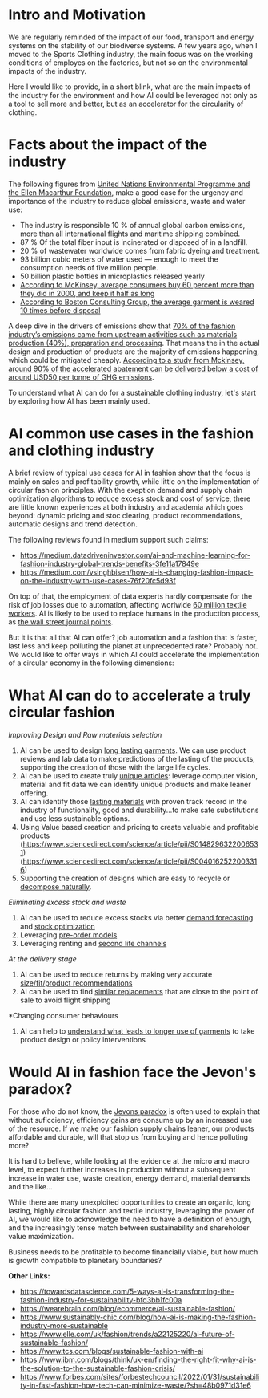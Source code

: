 # Intro and Motivation

We are regularly reminded of the impact of our food, transport and energy systems on the stability of our biodiverse systems. A few years ago, when I moved to the Sports Clothing industry, the main focus was on the working conditions of employes on the factories, but not so on the environmental impacts of the industry.

Here I would like to provide, in a short blink, what are the main impacts of the industry for the environment and how AI could be leveraged not only as a tool to sell more and better, but as an accelerator for the circularity of clothing.

# Facts about the impact of the industry

The following figures from [United Nations Environmental Programme and the Ellen Macarthur Foundation](https://www.worldbank.org/en/news/feature/2019/09/23/costo-moda-medio-ambiente), make a good case for the urgency and importance of the industry to reduce global emissions, waste and water use:

* The industry is responsible 10 % of annual global carbon emissions, more than all international flights and maritime shipping combined. 
* 87 % Of the total fiber input is incinerated or disposed of in a landfill.
* 20 % of wastewater worldwide comes from fabric dyeing and treatment.
* 93 billion cubic meters of water used — enough to meet the consumption needs of five million people.
* 50 billion plastic bottles in microplastics released yearly
* [According to McKinsey, average consumers buy 60 percent more than they did in 2000, and keep it half as long](https://www.mckinsey.com/industries/retail/our-insights/the-end-of-ownership-for-fashion-products)
* [According to Boston Consulting Group, the average garment is weared 10 times before disposal](http://media-publications.bcg.com/france/Pulse-of-the-Fashion-Industry2019.pdf)


A deep dive in the drivers of emissions show that [70% of the fashion industry’s emissions came from upstream activities such as materials production (40%), preparation and processing](https://www.mckinsey.com/~/media/mckinsey/industries/retail/our%20insights/fashion%20on%20climate/fashion-on-climate-full-report.pdf). That means the in the actual design and production of products are the majority of emissions happening, which could be mitigated cheaply. [According to a study from Mckinsey, around 90% of the accelerated abatement can be delivered below a cost of around USD50 per tonne of GHG emissions](https://www.mckinsey.com/~/media/mckinsey/industries/retail/our%20insights/fashion%20on%20climate/fashion-on-climate-full-report.pdf).

To understand what AI can do for a sustainable clothing industry, let's start by exploring how AI has been mainly used.

# AI common use cases in the fashion and clothing industry

A brief review of typical use cases for AI in fashion show that the focus is mainly on sales and profitability growth, while little on the implementation of circular fashion principles. With the exeption demand and supply chain optimization algorithms to reduce excess stock and cost of service, there are little known experiences at both industry and academia which goes beyond: dynamic pricing and stoc clearing, product recommendations, automatic designs and trend detection.

The following reviews found in medium support such claims: 

* https://medium.datadriveninvestor.com/ai-and-machine-learning-for-fashion-industry-global-trends-benefits-3fe11a17849e
* https://medium.com/vsinghbisen/how-ai-is-changing-fashion-impact-on-the-industry-with-use-cases-76f20fc5d93f

On top of that, the employment of data experts hardly compensate for the risk of job losses due to automation, affecting worlwide  [60 million textile workers](https://fashionunited.com/global-fashion-industry-statistics). AI is likely to be used to replace humans in the production process, as [the wall street journal points](https://www.youtube.com/watch?v=OsSDI8wWAyQ).

But it is that all that AI can offer? job automation and a fashion that is faster, last less and keep polluting the planet at unprecedented rate? Probably not. We would like to offer ways in which AI could accelerate the implementation of a circular economy in the following dimensions:

# What AI can do to accelerate a truly circular fashion

*Improving Design and Raw materials selection*

1) AI can be used to design [long lasting garments](https://www.sciencedirect.com/science/article/pii/S0166361522001750). We can use product reviews and lab data to make predictions of the lasting of the products, supporting the creation of those with the large life cycles.
2) AI can be used to create truly [unique articles](https://medium.com/towards-data-science/learning-product-similarity-in-e-commerce-using-a-supervised-approach-525d734afd99): leverage computer vision, material and fit data we can identify unique products and make leaner offering.
3) AI can identify those [lasting materials](https://www.sciencedirect.com/science/article/pii/S2405844022020229) with proven track record in the industry of functionality, good and durability...to make safe substitutions and use less sustainable options.
4) Using Value based creation and pricing to create valuable and profitable products (https://www.sciencedirect.com/science/article/pii/S0148296322006531) (https://www.sciencedirect.com/science/article/pii/S0040162522003316)
5) Supporting the creation of designs which are easy to recycle or [decompose naturally](https://www.nature.com/articles/s41570-019-0124-0).

*Eliminating excess stock and waste*

1) AI can be used to reduce excess stocks via better [demand forecasting](https://www.mdpi.com/2571-9394/4/2/31/htm) and [stock optimization](https://www.sciencedirect.com/science/article/pii/S0377221721006111)
2) Leveraging [pre-order models](https://www.thezoereport.com/fashion/made-to-order-clothing)
3) Leveraging renting and [second life channels](https://electricrunway.com/how-thredup-is-using-ai-to-create-a-more-circular-fashion-future/)

*At the delivery stage*

1) AI can be used to reduce returns by making very accurate [size/fit/product recommendations](https://link.springer.com/book/10.1007/978-3-030-66103-8)
2) AI can be used to find [similar replacements](https://medium.com/analytics-vidhya/cosine-similarity-between-products-to-recommend-similar-products-3b94bf6e30ba) that are close to the point of sale to avoid flight shipping

*Changing consumer behaviours
1) AI can help to [understand what leads to longer use of garments](https://www.sciencedirect.com/science/article/pii/S2666784321000231) to take product design or policy interventions


# Would AI in fashion face the Jevon's paradox? 

For those who do not know, the [Jevons paradox](https://medium.com/codon-consulting/tackling-climate-change-with-machine-learning-the-jevons-paradox-c22ff6077578) is often used to explain that without suficciency, efficiency gains are consume up by an increased use of the resource. If we make our fashion supply chains leaner, our products affordable and durable, will that stop us from buying and hence polluting more?

It is hard to believe, while looking at the evidence at the micro and macro level, to expect further increases in production without a subsequent increase in water use, waste creation, energy demand, material demands and the like... 

While there are many unexploited opportunities to create an organic, long lasting, highly circular fashion and textile industry, leveraging the power of AI, we would like to acknowledge the need to have a definition of enough, and the increasingly tense match between sustainability and shareholder value maximization. 

Business needs to be profitable to become financially viable, but how much is growth compatible to planetary boundaries? 


**Other Links:**

* https://towardsdatascience.com/5-ways-ai-is-transforming-the-fashion-industry-for-sustainability-bfd3bb1fc00a
* https://wearebrain.com/blog/ecommerce/ai-sustainable-fashion/
* https://www.sustainably-chic.com/blog/how-ai-is-making-the-fashion-industry-more-sustainable
* https://www.elle.com/uk/fashion/trends/a22125220/ai-future-of-sustainable-fashion/
* https://www.tcs.com/blogs/sustainable-fashion-with-ai
* https://www.ibm.com/blogs/think/uk-en/finding-the-right-fit-why-ai-is-the-solution-to-the-sustainable-fashion-crisis/
* https://www.forbes.com/sites/forbestechcouncil/2022/01/31/sustainability-in-fast-fashion-how-tech-can-minimize-waste/?sh=48b0971d31e6





